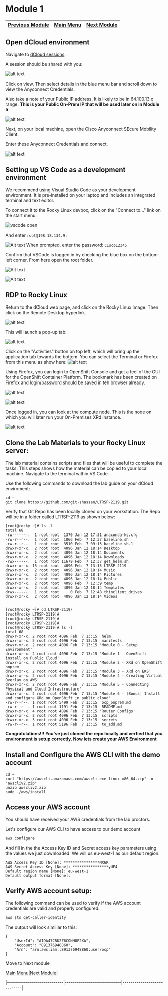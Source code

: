 # Module 1
|[Previous Module]()|[Main Menu](https://github.com/git-shassan/LTRSP-2119/blob/main/README.md)|[Next Module](https://github.com/git-shassan/LTRSP-2119/blob/main/Module%202%20-%20XRd%20on%20OpenShift%20onprem/README.md)|
|----------------------------|----------------------------|----------------------------|


## Open dCloud environment

Navigate to [dCloud sessions](https://dcloud2-rtp.cisco.com/dashboard/sessions?returnPathTitleKey=view-session).

A session should be shared with you:

![alt text](image-5.png)

Click on view. Then select details in the blue menu bar and scroll down to view the Anyconnect Credentials.

Also take a note of your Public IP address. It is likely to be in 64.100.13.x range. **This is your Public On-Prem IP that will be used later on in Module 5**

![alt text](image-6.png)


Next, on your local machine, open the Cisco Anyconnect SEcure Mobility Client.

Enter these Anyconnect Credentials and connect.

![alt text](image-7.png)


## Setting up VS Code as a development environment

We recommend using Visual Studio Code as your development environment. It is pre-installed on your laptop and includes an integrated terminal and text editor.

To connect it to the Rocky Linux devbox, click on the "Connect to..." link on the start menu:

![vscode open](vscode-open.png)

And enter `root@198.18.134.9:`

![Alt text](image-4.png)
When prompted, enter the password: `C1sco12345`

Confirm that VSCode is logged in by checking the blue box on the bottom-left corner. From here open the root folder.

![Alt text](image-1.png)

![Alt text](image-2.png)
## RDP to Rocky Linux
Return to the dCloud web page, and click on the Rocky Linux Image. Then click on the Remote Desktop hyperlink.

![alt text](image-8.png)

This will launch a pop-up tab:

![alt text](image-9.png)

Click on the "Activities" botton on top left, which will bring up the application tab towards the bottom. You can select the Terminal or Firefox from this menu as show here: 
![alt text](image-10.png)

Using Firefox, you can login to OpenShift Console and get a feel of the GUI for the OpenShift Container Platform. The bookmark has been created on Firefox and login/password should be saved in teh browser already.

![alt text](OCP-Login1.png)

![alt text](OCP-Login2.png)

 Once logged in, you can look at the compute node. This is the node on which you will later run your On-Premises XRd instance. 
 
![alt text](OCP-Login3.png)

## Clone the Lab Materials to your Rocky Linux server: 
The lab material contains scripts and files that will be useful to complete the tasks. This steps shows how the material can be copied to your local machine. Navigate to the terminal within VS Code.

Use the following commands to download the lab guide on your dCloud enviroment: 
```
cd ~
git clone https://github.com/git-shassan/LTRSP-2119.git
```

Verify that Git Repo has been locally cloned on your workstation. The Repo will be in a folder called LTRSP-2119 as shown below:

```
[root@rocky ~]# ls -l
total 68
-rw-------.  1 root root  1370 Jan 12 17:31 anaconda-ks.cfg
-rw-r--r--.  1 root root  1066 Feb  7 12:37 baseline.sh
-rw-r--r--.  1 root root  3510 Feb  7 09:13 baseline.sh.1
drwxr-xr-x.  2 root root  4096 Jan 12 18:14 Desktop
drwxr-xr-x.  2 root root  4096 Jan 12 18:14 Documents
drwxr-xr-x.  2 root root  4096 Jan 12 18:14 Downloads
-rwx------.  1 root root 11679 Feb  7 12:37 get_helm.sh
drwxr-xr-x. 15 root root  4096 Feb  7 13:15 LTRSP-2119  
drwxr-xr-x.  2 root root  4096 Jan 12 18:14 Music
drwxr-xr-x.  2 root root  4096 Jan 12 18:14 Pictures
drwxr-xr-x.  2 root root  4096 Jan 12 18:14 Public
drwxr-xr-x.  2 root root  4096 Feb  7 12:39 temp
drwxr-xr-x.  2 root root  4096 Jan 12 18:14 Templates
drwx------.  1 root root     0 Feb  7 12:48 thinclient_drives
drwxr-xr-x.  2 root root  4096 Jan 12 18:14 Videos


[root@rocky ~]# cd LTRSP-2119/
[root@rocky LTRSP-2119]#
[root@rocky LTRSP-2119]#
[root@rocky LTRSP-2119]#
[root@rocky LTRSP-2119]# ls -l
total 68
drwxr-xr-x. 2 root root 4096 Feb  7 13:15  helm
drwxr-xr-x. 5 root root 4096 Feb  7 13:15  manifests
drwxr-xr-x. 2 root root 4096 Feb  7 13:15 'Module 0 - Setup Environment'
drwxr-xr-x. 2 root root 4096 Feb  7 13:15 'Module 1 - OpenShift install on Public Cloud'
drwxr-xr-x. 2 root root 4096 Feb  7 13:15 'Module 2 - XRd on OpenShift onprem'
drwxr-xr-x. 2 root root 4096 Feb  7 13:15 'Module 3 - XRd on EKS'
drwxr-xr-x. 2 root root 4096 Feb  7 13:15 'Module 4 - Creating Virtual Overlay on AWS'
drwxr-xr-x. 2 root root 4096 Feb  7 13:15 'Module 5 - Connecting Physical and Cloud Infrastructure'
drwxr-xr-x. 2 root root 4096 Feb  7 13:15 'Module 6 - [Bonus] Install and configure XRd on OpenShift in public cloud'
-rw-r--r--. 1 root root 5499 Feb  7 13:15  ocp_onprem.md
-rw-r--r--. 1 root root 1191 Feb  7 13:15  README.md
drwxr-xr-x. 4 root root 4096 Feb  7 13:15 'Router Configs'
drwxr-xr-x. 2 root root 4096 Feb  7 13:15  scripts
drwxr-xr-x. 3 root root 4096 Feb  7 13:15  secrets
-rw-r--r--. 1 root root 5196 Feb  7 13:15  to_add.md
```

**Congratulations!!! You've just cloned the repo locally and verfied that you environment is setup correctly. Now lets create your AWS Environment**


## Install and Configure the AWS CLI with the demo account
    cd ~
    curl "https://awscli.amazonaws.com/awscli-exe-linux-x86_64.zip" -o "awscliv2.zip"
    unzip awscliv2.zip
    sudo ./aws/install

## Access your AWS account
You should have received your AWS credentials from the lab proctors.

Let's configure our AWS CLI to have access to our demo account

    aws configure


And fill in the the Access Key ID and Secret access key parameters using the values we just downloaded. We will us eu-west-1 as our default region.

    AWS Access Key ID [None]: ****************NX6K
    AWS Secret Access Key [None]: ****************yUF4
    Default region name [None]: eu-west-1
    Default output format [None]: 

## Verify AWS account setup: 
The following command can be used to verify if the AWS account credentials are valid and properly configured: 
```
aws sts get-caller-identity
```
The output will look similiar to this: 
```
{
    "UserId": "AIDA47CRU2Z6CONHUF2XA",
    "Account": "891376948860",
    "Arn": "arn:aws:iam::891376948860:user/ocp"
}
```

Move to Next module

[Main Menu](https://github.com/git-shassan/LTRSP-2119/blob/main/README.md)|[Next Module](https://github.com/git-shassan/LTRSP-2119/blob/main/Module%202%20-%20XRd%20on%20OpenShift%20onprem/README.md)|

|----------------------------|----------------------------|----------------------------|


